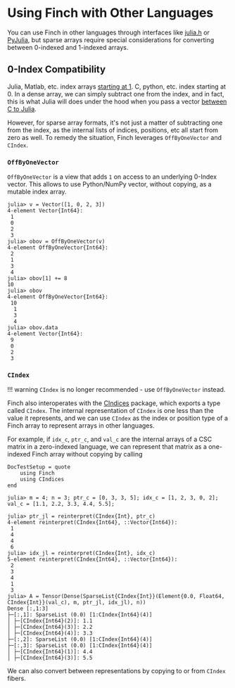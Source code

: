 # Using Finch with Other Languages

You can use Finch in other languages through interfaces like
[julia.h](https://docs.julialang.org/en/v1/manual/embedding/) or
[PyJulia](https://github.com/JuliaPy/pyjulia), but sparse arrays require special
considerations for converting between 0-indexed and 1-indexed arrays.

## 0-Index Compatibility

Julia, Matlab, etc. index arrays [starting at
1](https://docs.julialang.org/en/v1/devdocs/offset-arrays/). C, python, etc.
index starting at 0. In a dense array, we can simply subtract one from the
index, and in fact, this is what Julia will does under the hood when you pass a
vector [between C to
Julia](https://docs.julialang.org/en/v1/manual/embedding/#Working-with-Arrays). 

However, for sparse array formats, it's not just a matter of subtracting one
from the index, as the internal lists of indices, positions, etc all start from
zero as well. To remedy the situation, Finch leverages `OffByOneVector` and `CIndex`.

### `OffByOneVector`

`OffByOneVector` is a view that adds `1` on access to an underlying 0-Index vector.
This allows to use Python/NumPy vector, without copying, as a mutable index array.

```jldoctest example2; setup = :(using Finch)
julia> v = Vector([1, 0, 2, 3])
4-element Vector{Int64}:
 1
 0
 2
 3
julia> obov = OffByOneVector(v)
4-element OffByOneVector{Int64}:
 2
 1
 3
 4
julia> obov[1] += 8
10
julia> obov
4-element OffByOneVector{Int64}:
 10
  1
  3
  4
julia> obov.data
4-element Vector{Int64}:
 9
 0
 2
 3
```

### `CIndex`

!!! warning
    `CIndex` is no longer recommended - use `OffByOneVector` instead.

Finch also interoperates with the [CIndices](https://github.com/JuliaSparse/CIndices.jl)
package, which exports a type called `CIndex`. The internal representation of `CIndex`
is one less than the value it represents, and we can use `CIndex` as the index or
position type of a Finch array to represent arrays in other languages.

For example, if `idx_c`, `ptr_c`, and `val_c` are the internal arrays of a CSC
matrix in a zero-indexed language, we can represent that matrix as a one-indexed
Finch array without copying by calling
```@meta
DocTestSetup = quote
    using Finch
    using CIndices
end
```
```jldoctest example2
julia> m = 4; n = 3; ptr_c = [0, 3, 3, 5]; idx_c = [1, 2, 3, 0, 2]; val_c = [1.1, 2.2, 3.3, 4.4, 5.5];

julia> ptr_jl = reinterpret(CIndex{Int}, ptr_c)
4-element reinterpret(CIndex{Int64}, ::Vector{Int64}):
 1
 4
 4
 6
julia> idx_jl = reinterpret(CIndex{Int}, idx_c)
5-element reinterpret(CIndex{Int64}, ::Vector{Int64}):
 2
 3
 4
 1
 3
julia> A = Tensor(Dense(SparseList{CIndex{Int}}(Element{0.0, Float64, CIndex{Int}}(val_c), m, ptr_jl, idx_jl), n))
Dense [:,1:3]
├─[:,1]: SparseList (0.0) [1:CIndex{Int64}(4)]
│ ├─[CIndex{Int64}(2)]: 1.1
│ ├─[CIndex{Int64}(3)]: 2.2
│ ├─[CIndex{Int64}(4)]: 3.3
├─[:,2]: SparseList (0.0) [1:CIndex{Int64}(4)]
├─[:,3]: SparseList (0.0) [1:CIndex{Int64}(4)]
│ ├─[CIndex{Int64}(1)]: 4.4
│ ├─[CIndex{Int64}(3)]: 5.5
```

We can also convert between representations by copying to or from `CIndex` fibers.